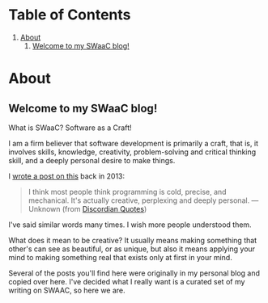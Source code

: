 
# Table of Contents

1.  [About](#org1645e02)
    1.  [Welcome to my SWaaC blog!](#org6b4763d)


<a id="org1645e02"></a>

# About


<a id="org6b4763d"></a>

## Welcome to my SWaaC blog!

What is SWaaC? Software as a Craft!

I am a firm believer that software development is primarily a craft, that is, it involves skills, knowledge, creativity, problem-solving and critical thinking skill, and a deeply personal desire to make things.

I [wrote a post on this](./posts/2013/08/programmers-creativity.md) back in 2013:

> I think most people think programming is cold, precise, and mechanical. It's actually creative, perplexing and deeply personal. &#x2014; Unknown (from [Discordian Quotes](http://discordianquotes.com/quote/think-people-thing-programming-cold-precise-mechanical-actually))

I've said similar words many times. I wish more people understood them.

What does it mean to be creative? It usually means making something that other's can see as beautiful, or as unique, but also it means applying your mind to making something real that exists only at first in your mind.

Several of the posts you'll find here were originally in my personal blog and copied over here. I've decided what I really want is a curated set of my writing on SWAAC, so here we are.

